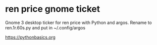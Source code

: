 # ren price gnome ticket 

Gnome 3 desktop ticker for ren price with Python and argos. Rename to ren.1r.60s.py and put in ~/.config/argos

https://pythonbasics.org
